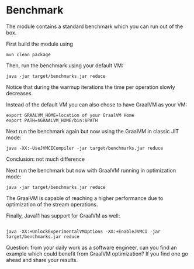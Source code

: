 # Benchmark

The module contains a standard benchmark which you can run out of the box.

First build the module using

``mvn clean package``

Then, run the benchmark using your default VM:

```
java -jar target/benchmarks.jar reduce
```

Notice that during the warmup iterations the time per operation slowly decreases.

Instead of the default VM you can also chose to have GraalVM as your VM:

```
export GRAALVM_HOME=location of your GraalVM Home
export PATH=$GRAALVM_HOME/bin:$PATH
```

Next run the benchmark again but now using the GraalVM in classic JIT mode:

```java -XX:-UseJVMCICompiler -jar target/benchmarks.jar reduce```

Conclusion: not much difference

Next run the benchmark but now with GraalVM running in optimization mode:

```java -jar target/benchmarks.jar reduce```

The GraalVM is capable of reaching a higher performance due to optimization of the stream operations.

Finally, Java11 has support for GraalVM as well:

```jenv version 11.0

java -XX:+UnlockExperimentalVMOptions -XX:+EnableJVMCI -jar target/benchmarks.jar reduce
```

Question: from your daily work as a software engineer, can you find an example which could benefit from GraalVM optimization? If you find one go ahead and share your results.
